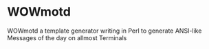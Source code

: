 # WOWmotd
WOWmotd a template generator writing in Perl to generate ANSI-like Messages of the day on allmost Terminals
